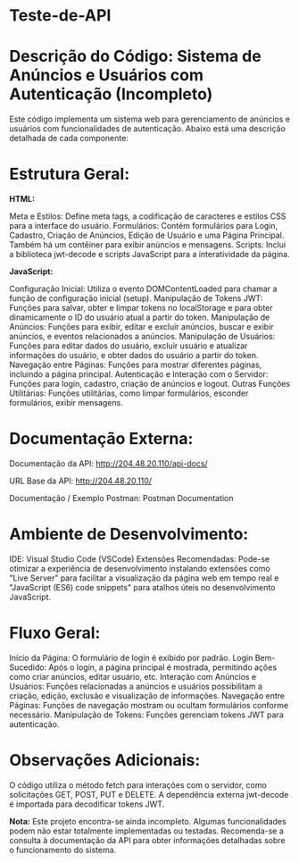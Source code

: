 # Teste-de-API

# Descrição do Código: Sistema de Anúncios e Usuários com Autenticação (Incompleto)

Este código implementa um sistema web para gerenciamento de anúncios e usuários com funcionalidades de autenticação. Abaixo está uma descrição detalhada de cada componente:

# Estrutura Geral:
**HTML:**

Meta e Estilos: Define meta tags, a codificação de caracteres e estilos CSS para a interface do usuário.
Formulários: Contém formulários para Login, Cadastro, Criação de Anúncios, Edição de Usuário e uma Página Principal. Também há um contêiner para exibir anúncios e mensagens.
Scripts: Inclui a biblioteca jwt-decode e scripts JavaScript para a interatividade da página.

**JavaScript:**

Configuração Inicial: Utiliza o evento DOMContentLoaded para chamar a função de configuração inicial (setup).
Manipulação de Tokens JWT: Funções para salvar, obter e limpar tokens no localStorage e para obter dinamicamente o ID do usuário atual a partir do token.
Manipulação de Anúncios: Funções para exibir, editar e excluir anúncios, buscar e exibir anúncios, e eventos relacionados a anúncios.
Manipulação de Usuários: Funções para editar dados do usuário, excluir usuário e atualizar informações do usuário, e obter dados do usuário a partir do token.
Navegação entre Páginas: Funções para mostrar diferentes páginas, incluindo a página principal.
Autenticação e Interação com o Servidor: Funções para login, cadastro, criação de anúncios e logout.
Outras Funções Utilitárias: Funções utilitárias, como limpar formulários, esconder formulários, exibir mensagens.

# Documentação Externa:
Documentação da API: http://204.48.20.110/api-docs/

URL Base da API: http://204.48.20.110/

Documentação / Exemplo Postman: Postman Documentation

# Ambiente de Desenvolvimento:
IDE: Visual Studio Code (VSCode)
Extensões Recomendadas: Pode-se otimizar a experiência de desenvolvimento instalando extensões como "Live Server" para facilitar a visualização da página web em tempo real e "JavaScript (ES6) code snippets" para atalhos úteis no desenvolvimento JavaScript.

# Fluxo Geral:
Início da Página: O formulário de login é exibido por padrão.
Login Bem-Sucedido: Após o login, a página principal é mostrada, permitindo ações como criar anúncios, editar usuário, etc.
Interação com Anúncios e Usuários: Funções relacionadas a anúncios e usuários possibilitam a criação, edição, exclusão e visualização de informações.
Navegação entre Páginas: Funções de navegação mostram ou ocultam formulários conforme necessário.
Manipulação de Tokens: Funções gerenciam tokens JWT para autenticação.

# Observações Adicionais:
O código utiliza o método fetch para interações com o servidor, como solicitações GET, POST, PUT e DELETE.
A dependência externa jwt-decode é importada para decodificar tokens JWT.

**Nota:** Este projeto encontra-se ainda incompleto. Algumas funcionalidades podem não estar totalmente implementadas ou testadas. Recomenda-se a consulta à documentação da API para obter informações detalhadas sobre o funcionamento do sistema.
